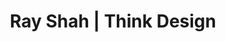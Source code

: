 ---
title: "Ray Shah | Think Design"
first_name: "Ray"
last_name: "Shah"
url: /thinkdesign/
creation_date: 2018-09-24T11:07:10+06:00
expiry_date: 2018-09-24T11:07:10+06:00
company_name: "Think Design"
position: "Founder at Think Design"
profile_photo: 
   img: "/td004/images/rayshah/rayshah.jpg"
   alt: "Ray Shah , Think Design - Profile"

company_logo: 
  img: "/td004/images/rayshah/think-design.png"
  alt: "Ray Shah , Think Design - logo"
# slogan: "Your Digital Victory"
images: 
  - "/td004/images/rayshah/rayshah.jpg"
description: "As founder of Think Design, I work with Fortune 500 companies which need an online presence refresh. I analyze their business model and apply 23-years of user-centered design experience to deliver transformative results."

summary: "As founder of Think Design, I work with Fortune 500 companies which need an online presence refresh. I analyze their business model and apply 23-years of user-centered design experience to deliver transformative results."
card_type: "unpaid"
no_index: true
link_nofollow: false
about: "As founder of Think Design, I work with Fortune 500 companies which need an online presence refresh. I analyze their business model and apply 23-years of user-centered design experience to deliver transformative results."
app_name: "Ray Shah"
app_icon: "/td004/images/rayshah/rayshah.jpg"
# Address
address_line_1: "Manhattan,"
# address_line_2 : "Uganda Road,"
# state: "Gujarat"
country: "New York"
# city: "Porbandar"
# zip_code: "360575"
 
# Social Detail
contact_no_1: 
  url: "19174760952"
  text: "+1 (917) 476-0952"

# contact_no_2: 
#   url: "919313641883"
#   text: "+91 93136 41 883"
  
website: 
  url: "https://thinkdesign.com/"
  text: "www.thinkdesign.com"
  
mail: 
  url: "rayshah@thinkdesign.com"
  text: "rayshah@thinkdesign.com"

twitter: 
  url: "https://twitter.com/rayshah"
  text: "Ray Shah"

# facebook: 
#   url: "https://www.facebook.com/Ray.Shah"
#   text: "Ray Shah"

linkedin: 
  url: "https://www.linkedin.com/company/think-design-nyc/"
  text: "Ray Shah"

instagram: 
  url: "https://www.instagram.com/raypicman/"
  text: "Ray Shah"
  
# youtube: 
#   url: "https://www.youtube.com/"
#   text: "Ray Shah"

# Other Variable
payment_plan: ""
payment_amount: ""
salesman_id: ""
referrer _id: ""

weight: 40
layout: td004
draft: false

company_name_show: show
---